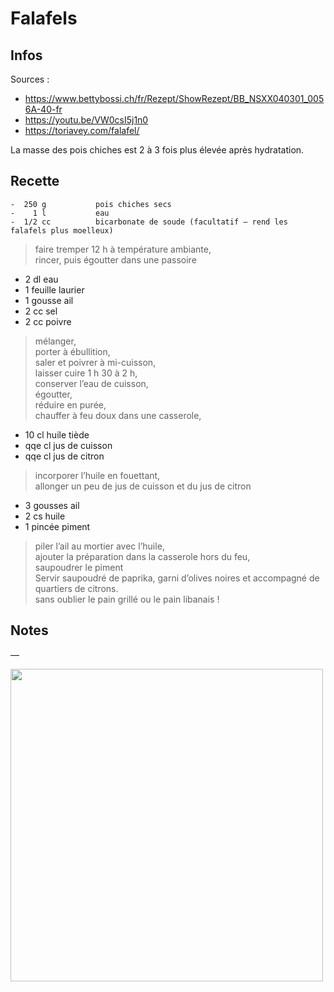 # Falafels

## Infos

Sources :

-    https://www.bettybossi.ch/fr/Rezept/ShowRezept/BB_NSXX040301_0056A-40-fr
-    https://youtu.be/VW0csI5j1n0
-    https://toriavey.com/falafel/


La masse des pois chiches est 2 à 3 fois plus élevée après hydratation.

## Recette

```
-  250 g           pois chiches secs
-    1 l           eau
-  1/2 cc          bicarbonate de soude (facultatif — rend les falafels plus moelleux)
```

> faire tremper 12 h à température ambiante, \
> rincer, puis égoutter dans une passoire

-    2 dl          eau
-    1 feuille     laurier
-    1 gousse      ail
-    2 cc          sel
-    2 cc          poivre

> mélanger, \
> porter à ébullition, \
> saler et poivrer à mi-cuisson, \
> laisser cuire 1 h 30 à 2 h, \
> conserver l’eau de cuisson, \
> égoutter, \
> réduire en purée, \
> chauffer à feu doux dans une casserole,

-   10 cl          huile tiède
-  qqe cl          jus de cuisson
-  qqe cl          jus de citron

> incorporer l’huile en fouettant, \
> allonger un peu de jus de cuisson et du jus de citron

-    3 gousses     ail
-    2 cs          huile
-    1 pincée      piment

> piler l’ail au mortier avec l’huile, \
> ajouter la préparation dans la casserole hors du feu, \
> saupoudrer le piment \
> Servir saupoudré de paprika, garni d’olives noires et accompagné de quartiers de citrons. \
> sans oublier le pain grillé ou le pain libanais !

## Notes

—

<img style="width:500px" src="./images/pois-chiches.jpg" />
